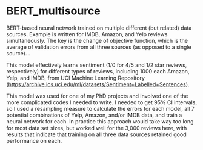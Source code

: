 # BERT_multisource
BERT-based neural network trained on multiple different (but related) data sources. Example is written for IMDB, Amazon, and Yelp reviews simultaneously. The key is the change of objective function, which is the average of validation errors from all three sources (as opposed to a single source). . 

This model effectively learns sentiment (1/0 for 4/5 and 1/2 star reviews, respectively) for different types of reviews, including 1000 each Amazon, Yelp, and IMDB, from UCI Machine Learning Repository (https://archive.ics.uci.edu/ml/datasets/Sentiment+Labelled+Sentences). 

This model was used for one of my PhD projects and involved one of the more complicated codes I needed to write. I needed to get 95% CI intervals, so I used a resampling measure to calculate the errors for each model, all 7 potential combinations of Yelp, Amazon, and/or IMDB data, and train a neural network for each. In practice this approach would take way too long for most data set sizes, but worked well for the 3,000 reviews here, with results that indicate that training on all three data sources retained good performance on each. 
